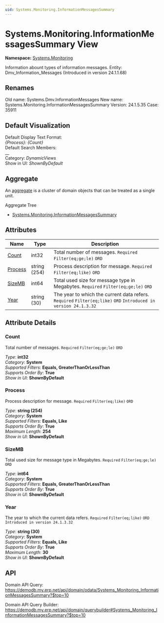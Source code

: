 ```yaml
---
uid: Systems.Monitoring.InformationMessagesSummary
---
```

# Systems.Monitoring.InformationMessagesSummary View

**Namespace:** [Systems.Monitoring](Systems.Monitoring.md)  

Information abount types of information messages. Entity: Dmv_Information_Messages (Introduced in version 24.1.1.68)

## Renames

Old name: Systems.Dmv.InformationMessages 
New name: Systems.Monitoring.InformationMessagesSummary 
Version: 24.1.5.35 
Case: 35911 



## Default Visualization
Default Display Text Format:  
_{Process}: {Count}_  
Default Search Members:  
__  
Category:  _DynamicViews_  
Show in UI:  _ShownByDefault_  

## Aggregate
An [aggregate](https://docs.erp.net/tech/advanced/concepts/aggregates.html) is a cluster of domain objects that can be treated as a single unit.  

Aggregate Tree  
* [Systems.Monitoring.InformationMessagesSummary](Systems.Monitoring.InformationMessagesSummary.md)  

## Attributes

| Name | Type | Description |
| ---- | ---- | --- |
| [Count](Systems.Monitoring.InformationMessagesSummary.md#count) | int32 | Total number of messages. `Required` `Filter(eq;ge;le)` `ORD` 
| [Process](Systems.Monitoring.InformationMessagesSummary.md#process) | string (254) | Process description for message. `Required` `Filter(eq;like)` `ORD` 
| [SizeMB](Systems.Monitoring.InformationMessagesSummary.md#sizemb) | int64 | Total used size for message type in Megabytes. `Required` `Filter(eq;ge;le)` `ORD` 
| [Year](Systems.Monitoring.InformationMessagesSummary.md#year) | string (30) | The year to which the current data refers. `Required` `Filter(eq;like)` `ORD` `Introduced in version 24.1.3.32` 


## Attribute Details

### Count

Total number of messages. `Required` `Filter(eq;ge;le)` `ORD`

_Type_: **int32**  
_Category_: **System**  
_Supported Filters_: **Equals, GreaterThanOrLessThan**  
_Supports Order By_: **True**  
_Show in UI_: **ShownByDefault**  

### Process

Process description for message. `Required` `Filter(eq;like)` `ORD`

_Type_: **string (254)**  
_Category_: **System**  
_Supported Filters_: **Equals, Like**  
_Supports Order By_: **True**  
_Maximum Length_: **254**  
_Show in UI_: **ShownByDefault**  

### SizeMB

Total used size for message type in Megabytes. `Required` `Filter(eq;ge;le)` `ORD`

_Type_: **int64**  
_Category_: **System**  
_Supported Filters_: **Equals, GreaterThanOrLessThan**  
_Supports Order By_: **True**  
_Show in UI_: **ShownByDefault**  

### Year

The year to which the current data refers. `Required` `Filter(eq;like)` `ORD` `Introduced in version 24.1.3.32`

_Type_: **string (30)**  
_Category_: **System**  
_Supported Filters_: **Equals, Like**  
_Supports Order By_: **True**  
_Maximum Length_: **30**  
_Show in UI_: **ShownByDefault**  


## API

Domain API Query:
<https://demodb.my.erp.net/api/domain/odata/Systems_Monitoring_InformationMessagesSummary?$top=10>

Domain API Query Builder:
<https://demodb.my.erp.net/api/domain/querybuilder#Systems_Monitoring_InformationMessagesSummary?$top=10>

